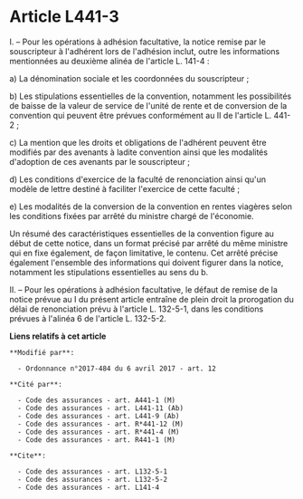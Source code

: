 # Article L441-3

I. – Pour les opérations à adhésion facultative, la notice remise par le souscripteur à l'adhérent lors de l'adhésion inclut,
outre les informations mentionnées au deuxième alinéa de l'article L. 141-4 :

a) La dénomination sociale et les coordonnées du souscripteur ;

b) Les stipulations essentielles de la convention, notamment les possibilités de baisse de la valeur de service de l'unité de
rente et de conversion de la convention qui peuvent être prévues conformément au II de l'article L. 441-2 ;

c) La mention que les droits et obligations de l'adhérent peuvent être modifiés par des avenants à ladite convention ainsi
que les modalités d'adoption de ces avenants par le souscripteur ;

d) Les conditions d'exercice de la faculté de renonciation ainsi qu'un modèle de lettre destiné à faciliter l'exercice de
cette faculté ;

e) Les modalités de la conversion de la convention en rentes viagères selon les conditions fixées par arrêté du ministre
chargé de l'économie.

Un résumé des caractéristiques essentielles de la convention figure au début de cette notice, dans un format précisé par
arrêté du même ministre qui en fixe également, de façon limitative, le contenu. Cet arrêté précise également l'ensemble des
informations qui doivent figurer dans la notice, notamment les stipulations essentielles au sens du b.

II. – Pour les opérations à adhésion facultative, le défaut de remise de la notice prévue au I du présent article entraîne de
plein droit la prorogation du délai de renonciation prévu à l'article L. 132-5-1, dans les conditions prévues à l'alinéa 6 de
l'article L. 132-5-2.

**Liens relatifs à cet article**

	**Modifié par**:

	  - Ordonnance n°2017-484 du 6 avril 2017 - art. 12

	**Cité par**:

	  - Code des assurances - art. A441-1 (M)
	  - Code des assurances - art. L441-11 (Ab)
	  - Code des assurances - art. L441-9 (Ab)
	  - Code des assurances - art. R*441-12 (M)
	  - Code des assurances - art. R*441-4 (M)
	  - Code des assurances - art. R441-1 (M)

	**Cite**:

	  - Code des assurances - art. L132-5-1
	  - Code des assurances - art. L132-5-2
	  - Code des assurances - art. L141-4

